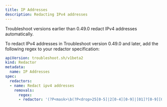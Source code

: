 ```yaml
---
title: IP Addresses
description: Redacting IPv4 addresses
---
```


Troubleshoot versions earlier than 0.49.0 redact IPv4 addresses automatically.

To redact IPv4 addresses in Troubleshoot version 0.49.0 and later, add the following regex to your redactor specification:

```yaml
apiVersion: troubleshoot.sh/v1beta2
kind: Redactor
metadata:
  name: IP Addresses
spec:
  redactors:
  - name: Redact ipv4 addresses
    removals:
      regex:
      - redactor: '(?P<mask>\b(?P<drop>25[0-5]|2[0-4][0-9]|[01]?[0-9][0-9]?)\.(?P<drop>25[0-5]|2[0-4][0-9]|[01]?[0-9][0-9]?)\.(?P<drop>25[0-5]|2[0-4][0-9]|[01]?[0-9][0-9]?)\.(?P<drop>25[0-5]|2[0-4][0-9]|[01]?[0-9][0-9]?)\b)'
```
